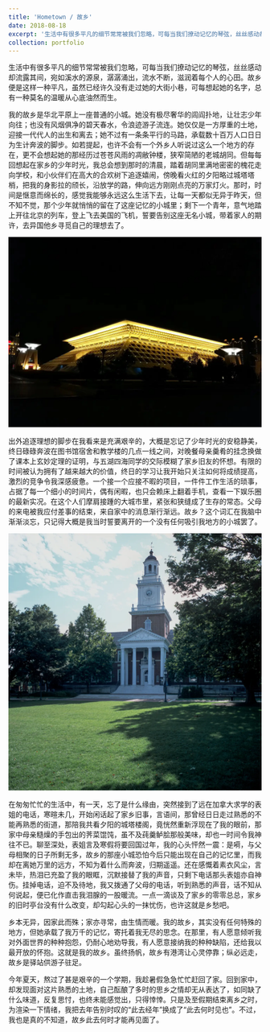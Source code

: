 ```yaml
---
title: 'Hometown / 故乡'
date: 2018-08-18
excerpt: '生活中有很多平凡的细节常常被我们忽略，可每当我们撩动记忆的琴弦，丝丝感动却流露其间，宛如溪水的源泉，潺潺涌出，流水不断，滋润着每个人的心田.'
collection: portfolio
---
```


生活中有很多平凡的细节常常被我们忽略，可每当我们撩动记忆的琴弦，丝丝感动却流露其间，宛如溪水的源泉，潺潺涌出，流水不断，滋润着每个人的心田。故乡便是这样一种平凡，虽然已经许久没有走过她的大街小巷，可每想起她的名字，总有一种莫名的温暖从心底油然而生。

我的故乡是华北平原上一座普通的小城。她没有极尽奢华的闾阎扑地，让壮志少年向往；也没有风烟俱净的碧天春水，令浪迹游子流连。她仅仅是一方厚重的土地，迎接一代代人的出生和离去；她不过有一条条平行的马路，承载数十百万人口日日为生计奔波的脚步。如若提起，也许不会有一个外乡人听说过这么一个地方的存在，更不会想起她的那经历过苍苍风雨的凋敝钟楼，狭窄简陋的老城胡同。但每每回想起在家乡的少年时光，我总会想到那时的清晨，踏着胡同里满地密密的槐花走向学校，和小伙伴们在高大的合欢树下追逐嬉闹，傍晚看火红的夕阳略过城塔塔梢，把我的身影拉的颀长，沿放学的路，伸向远方刚刚点亮的万家灯火。那时，时间是惬意而绵长的，感觉我能够永远这么生活下去，让每一天都似无异于昨天，但不知不觉，那个少年就悄悄的留在了这座记忆的小城里；剩下一个青年，意气地踏上开往北京的列车，登上飞去美国的飞机，誓要告别这座无名小城，带着家人的期许，去异国他乡寻觅自己的理想去了。



![故乡的市博物馆](/images/portfolio/AnyangMuseum.png)






出外追逐理想的脚步在我看来是充满艰辛的，大概是忘记了少年时光的安稳静美，终日碌碌奔波在图书馆宿舍和教学楼的几点一线之间，对晚餐母亲羹肴的挂念换做了课本上玄妙定理的证明，与五湖四海同学的交际模糊了家乡旧友的怀想。有限的时间被认为拥有了越来越大的价值，终日的学习让我开始只关注如何将成绩提高，激烈的竞争令我深感疲惫。一个接一个应接不暇的项目，一件件工作生活的琐事，占据了每一个细小的时间片，偶有闲暇，也只会赖床上翻着手机，查看一下娱乐圈的最新实况。在这个人们摩肩接踵的大城市里，紧张和狭缝成了生存的常态。父母的来电被我应付差事的结束，来自家中的消息渐行渐远。故乡？这个词汇在我脑中渐渐淡忘，只记得大概是我当时誓要离开的一个没有任何吸引我地方的小城罢了。



![美国霍普金斯大学](/images/portfolio/JohnsHopkinsHall.png)


在匆匆忙忙的生活中，有一天，忘了是什么缘由，突然接到了远在加拿大求学的表姐的电话，寒暄未几，开始闲话起了家乡旧事，言语间，那曾经日日走过熟悉的不能再熟悉的街道，那陪我共看夕阳的城塔楼阁，竟恍然重新浮现在了我的眼前，那家中母亲糙燥的手包出的荠菜馄饨，虽不及莼羹鲈脍那般美味，却也一时间令我神往不已。聊至深处，表姐言及寒假将要回国过年，我的心头怦然一震：是嗬，与父母相聚的日子所剩无多，故乡的那座小城恐怕今后只能出现在自己的记忆里，而我却在离她万里的远方，不知为着什么而奔波，归期遥遥。还在感慨着素衣风尘，言未毕，热泪已充盈了我的眼眶，沉默接替了我的声音，只剩下电话那头表姐亦自神伤。挂掉电话，迫不及待地，我又拨通了父母的电话，听到熟悉的声音，话不知从何说起，便已化作直击我泪腺的一股暖流。一点一滴谈及了家乡的零零总总，家乡的旧时亭台没有什么改变，却勾起心头的一抹忧伤，也许这就是乡愁吧。

乡本无异，因家此而殊；家亦寻常，由生情而暖。我的故乡，其实没有任何特殊的地方，但她承载了我万千的记忆，寄托着我无尽的思念。在那里，有人愿意倾听我对外面世界的种种抱怨，仍耐心地劝导我，有人愿意接纳我的种种缺陷，还给我以最开放的怀抱。这就是我的故乡。虽终扬帆，故乡有港湾让心灵停靠；纵必远走，故乡是驿站供游子驻足。



今年夏天，熬过了甚是艰辛的一个学期，我趁暑假急急忙忙赶回了家。回到家中，却发现面对这片熟悉的土地，自己酝酿了多时的思乡之情却无从表达了，如同缺了什么味道，反复思忖，也终未能感觉出，只得悻悻。只是及至假期结束离乡之时，为渲染一下情绪，我把去年告别时叹的“此去经年”换成了“此去何时见也”。不过，我也是真的不知道，故乡此去何时才能再见面了。
